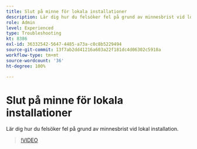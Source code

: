 ```yaml
---
title: Slut på minne för lokala installationer
description: Lär dig hur du felsöker fel på grund av minnesbrist vid lokal installation.
role: Admin
level: Experienced
type: Troubleshooting
kt: 8386
exl-id: 36332542-5647-4485-a73a-c0c8b5229494
source-git-commit: 13f7ab2dd41216a603a22f181dc4d06302c5918a
workflow-type: tm+mt
source-wordcount: '36'
ht-degree: 100%

---
```


# Slut på minne för lokala installationer

Lär dig hur du felsöker fel på grund av minnesbrist vid lokal installation.

>[!VIDEO](https://video.tv.adobe.com/v/335891?quality=12&learn=on)
